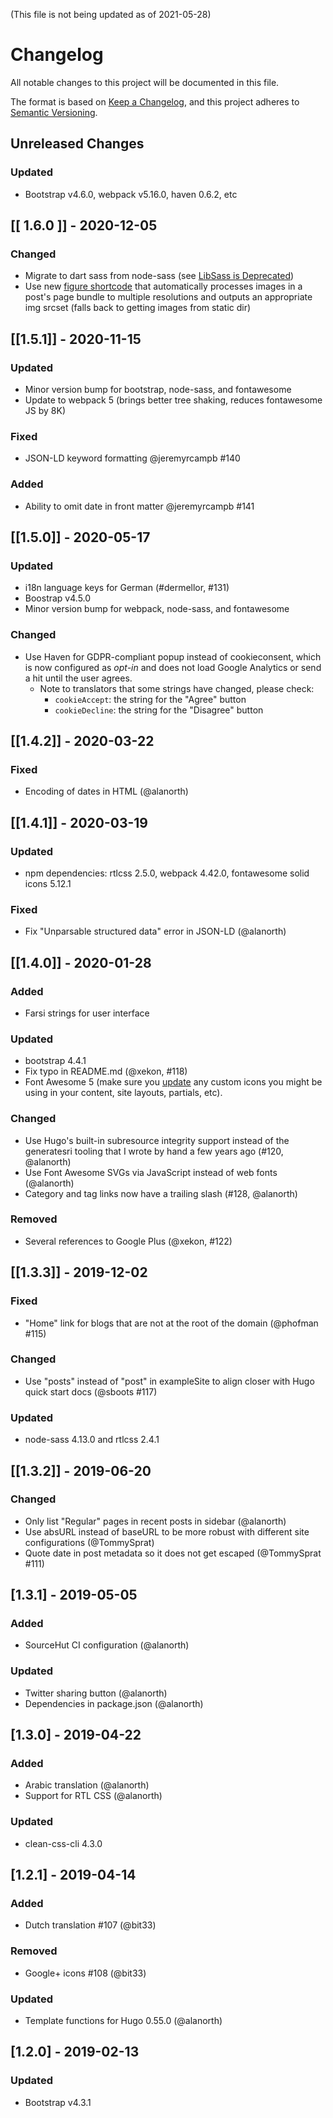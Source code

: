 
(This file is not being updated as of 2021-05-28)

# Changelog
All notable changes to this project will be documented in this file.

The format is based on [Keep a Changelog](https://keepachangelog.com/en/1.0.0/),
and this project adheres to [Semantic Versioning](https://semver.org/spec/v2.0.0.html).

## Unreleased Changes
### Updated
- Bootstrap v4.6.0, webpack v5.16.0, haven 0.6.2, etc

## [[ 1.6.0 ]] - 2020-12-05
### Changed
- Migrate to dart sass from node-sass (see [LibSass is Deprecated](https://sass-lang.com/blog/libsass-is-deprecated))
- Use new [figure shortcode](https://cpbotha.net/2020/05/02/drop-in-replacement-for-hugo-figure-shortcode-with-responsive-img-srcset/a) that automatically processes images in a post's page bundle to multiple resolutions and outputs an appropriate img srcset (falls back to getting images from static dir)

## [[1.5.1]] - 2020-11-15
### Updated
- Minor version bump for bootstrap, node-sass, and fontawesome
- Update to webpack 5 (brings better tree shaking, reduces fontawesome JS by 8K)

### Fixed
- JSON-LD keyword formatting @jeremyrcampb #140

### Added
- Ability to omit date in front matter @jeremyrcampb #141

## [[1.5.0]] - 2020-05-17
### Updated
- i18n language keys for German (#dermellor, #131)
- Boostrap v4.5.0
- Minor version bump for webpack, node-sass, and fontawesome

### Changed
- Use Haven for GDPR-compliant popup instead of cookieconsent, which is now
configured as *opt-in* and does not load Google Analytics or send a hit until
the user agrees.
  - Note to translators that some strings have changed, please check:
    - `cookieAccept`: the string for the "Agree" button
    - `cookieDecline`: the string for the "Disagree" button

## [[1.4.2]] - 2020-03-22
### Fixed
- Encoding of dates in HTML (@alanorth)

## [[1.4.1]] - 2020-03-19
### Updated
- npm dependencies: rtlcss 2.5.0, webpack 4.42.0, fontawesome solid icons 5.12.1

### Fixed
- Fix "Unparsable structured data" error in JSON-LD (@alanorth)

## [[1.4.0]] - 2020-01-28
### Added
- Farsi strings for user interface

### Updated
- bootstrap 4.4.1
- Fix typo in README.md (@xekon, #118)
- Font Awesome 5 (make sure you [update](https://fontawesome.com/how-to-use/on-the-web/setup/upgrading-from-version-4) any custom icons you might be using in your content, site layouts, partials, etc).

### Changed
- Use Hugo's built-in subresource integrity support instead of the generatesri
tooling that I wrote by hand a few years ago (#120, @alanorth)
- Use Font Awesome SVGs via JavaScript instead of web fonts (@alanorth)
- Category and tag links now have a trailing slash (#128, @alanorth)

### Removed
- Several references to Google Plus (@xekon, #122)

## [[1.3.3]] - 2019-12-02
### Fixed
- "Home" link for blogs that are not at the root of the domain (@phofman #115)

### Changed
- Use "posts" instead of "post" in exampleSite to align closer with Hugo quick start docs (@sboots #117)

### Updated
- node-sass 4.13.0 and rtlcss 2.4.1

## [[1.3.2]] - 2019-06-20
### Changed
- Only list "Regular" pages in recent posts in sidebar (@alanorth)
- Use absURL instead of baseURL to be more robust with different site configurations (@TommySprat)
- Quote date in post metadata so it does not get escaped (@TommySprat #111)

## [1.3.1] - 2019-05-05
### Added
- SourceHut CI configuration (@alanorth)

### Updated
- Twitter sharing button (@alanorth)
- Dependencies in package.json (@alanorth)

## [1.3.0] - 2019-04-22
### Added
- Arabic translation (@alanorth)
- Support for RTL CSS (@alanorth)

### Updated
- clean-css-cli 4.3.0

## [1.2.1] - 2019-04-14
### Added
- Dutch translation #107 (@bit33)

### Removed
- Google+ icons #108 (@bit33)

### Updated
- Template functions for Hugo 0.55.0 (@alanorth)

## [1.2.0] - 2019-02-13
### Updated
- Bootstrap v4.3.1

